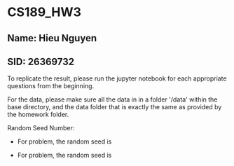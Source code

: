 # CS189_HW3

## Name: Hieu Nguyen

## SID: 26369732

To replicate the result, please run the jupyter notebook for each appropriate questions from the beginning. 

For the data, please make sure all the data in in a folder '/data' within the base directory, and the data folder that is exactly the same as provided by the homework folder.

Random Seed Number:

- For problem, the random seed is

- For problem, the random seed is
